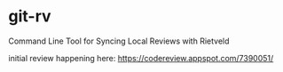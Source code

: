 git-rv
======

Command Line Tool for Syncing Local Reviews with Rietveld

initial review happening here:
https://codereview.appspot.com/7390051/
